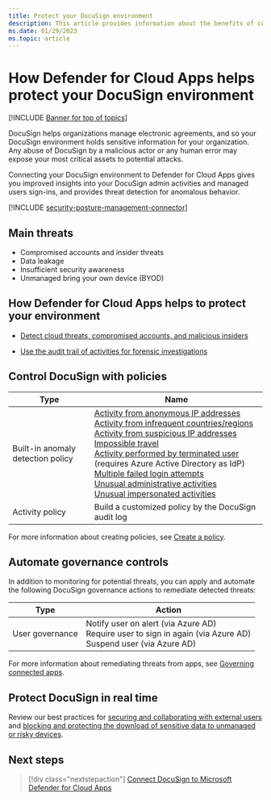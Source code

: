 ```yaml
---
title: Protect your DocuSign environment
description: This article provides information about the benefits of connecting your DocuSign app to Defender for Cloud Apps using the API connector for visibility and control over use.
ms.date: 01/29/2023
ms.topic: article
---
```

# How Defender for Cloud Apps helps protect your DocuSign environment

[!INCLUDE [Banner for top of topics](includes/banner.md)]

DocuSign helps organizations manage electronic agreements, and so your DocuSign environment holds sensitive information for your organization. Any abuse of DocuSign by a malicious actor or any human error may expose your most critical assets to potential attacks.

Connecting your DocuSign environment to Defender for Cloud Apps gives you improved insights into your DocuSign admin activities and managed users sign-ins, and provides threat detection for anomalous behavior.

[!INCLUDE [security-posture-management-connector](includes/security-posture-management-connector.md)]


## Main threats

- Compromised accounts and insider threats
- Data leakage
- Insufficient security awareness
- Unmanaged bring your own device (BYOD)

## How Defender for Cloud Apps helps to protect your environment

- [Detect cloud threats, compromised accounts, and malicious insiders](best-practices.md#detect-cloud-threats-compromised-accounts-malicious-insiders-and-ransomware)

- [Use the audit trail of activities for forensic investigations](best-practices.md#use-the-audit-trail-of-activities-for-forensic-investigations)

## Control DocuSign with policies

| **Type**                           | **Name**                                                     |
| ---------------------------------- | ------------------------------------------------------------ |
| Built-in  anomaly detection policy | [Activity from anonymous IP addresses](anomaly-detection-policy.md#activity-from-anonymous-ip-addresses) <br> [Activity from infrequent countries/regions](anomaly-detection-policy.md#activity-from-infrequent-country) <br> [Activity from suspicious IP addresses](anomaly-detection-policy.md#activity-from-suspicious-ip-addresses) <br> [Impossible travel](anomaly-detection-policy.md#impossible-travel) <br> [Activity performed by terminated user](anomaly-detection-policy.md#activity-performed-by-terminated-user) (requires Azure Active Directory as IdP) <br> [Multiple failed login attempts](anomaly-detection-policy.md#multiple-failed-login-attempts) <br> [Unusual administrative activities](anomaly-detection-policy.md#unusual-activities-by-user) <br> [Unusual impersonated activities](anomaly-detection-policy.md#unusual-activities-by-user) |
| Activity  policy                   | Build a customized policy by the DocuSign audit log           |

For more information about creating policies, see [Create a policy](control-cloud-apps-with-policies.md#create-a-policy).

## Automate governance controls

In addition to monitoring for potential threats, you can apply and automate the following DocuSign governance actions to remediate detected threats:

| **Type**        | **Action**                                                   |
| --------------- | ------------------------------------------------------------ |
| User governance | Notify user on  alert (via Azure AD)<br />  Require user to sign in again (via Azure AD)   <br /> Suspend user (via Azure AD) |

For more information about remediating threats from apps, see [Governing connected apps](governance-actions.md).

## Protect DocuSign in real time

Review our best practices for [securing and collaborating with external users](best-practices.md#secure-collaboration-with-external-users-by-enforcing-real-time-session-controls) and [blocking and protecting the download of sensitive data to unmanaged or risky devices](best-practices.md#block-and-protect-download-of-sensitive-data-to-unmanaged-or-risky-devices).

## Next steps

> [!div class="nextstepaction"]
> [Connect DocuSign to Microsoft Defender for Cloud Apps](./connect-docusign.md)
